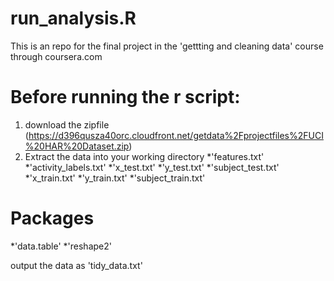 # run_analysis.R
This is an repo for the final project in the 'gettting and cleaning data'  course through coursera.com

# Before running the r script:
1. download the zipfile (https://d396qusza40orc.cloudfront.net/getdata%2Fprojectfiles%2FUCI%20HAR%20Dataset.zip)
2. Extract the data into your working directory
    *'features.txt'
    *'activity_labels.txt'
    *'x_test.txt'
    *'y_test.txt'
    *'subject_test.txt'
    *'x_train.txt'
    *'y_train.txt'
    *'subject_train.txt'
   
# Packages
*'data.table'
*'reshape2'

output the data as 'tidy_data.txt'
